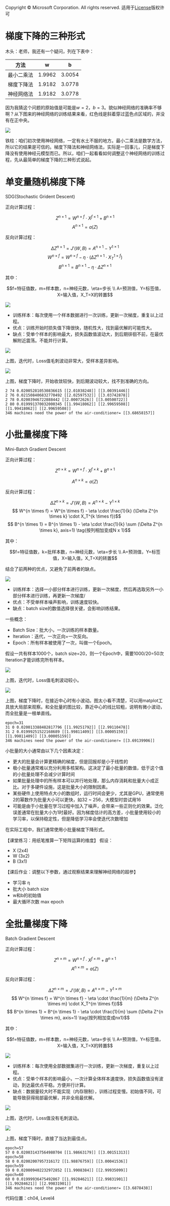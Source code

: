 Copyright © Microsoft Corporation. All rights reserved.
适用于[License](https://github.com/Microsoft/ai-edu/blob/master/LICENSE.md)版权许可

# 梯度下降的三种形式

木头：老师，我还有一个疑问，列在下表中：

|方法|w|b|
|----|----|----|
|最小二乘法|1.9962|3.0054|
|梯度下降法|1.9182|3.0778|
|神经网络法|1.9182|3.0778|

因为我猜这个问题的原始值是可能是$w=2，b=3$。貌似神经网络的准确率不够啊？从下图来的神经网络的训练结果来看，红色线是斜着穿过蓝色点区域的，并没有在正中央。

<img src="./Images/4/result.png"/>

铁柱：咱们初次使用神经网络，一定有水土不服的地方。最小二乘法是数学方法，所以它的结果是可信的。梯度下降法和神经网络法，实际是一回事儿，只是梯度下降没有使用神经元模型而已。所以，咱们一起看看如何调整这个神经网络的训练过程，先从最简单的梯度下降的三种形式说起。

# 单变量随机梯度下降

SDG(Stochastic Grident Descent)

正向计算过程：

$$Z^{n \times 1}=W^{n \times f} \cdot X^{f \times 1} + B^{n \times 1}$$
$$A^{n \times 1}=a(Z)$$

反向计算过程：

$$ \Delta Z^{n \times 1} = J'(W,B) = A^{n \times 1} - Y^{1 \times 1}$$
$$
W^{n \times f} = W^{n \times f} - \eta \cdot (\Delta Z^{n \times 1} \cdot X_T^{1 \times f})$$
$$
B^{n \times 1} = B^{n \times 1} - \eta \cdot \Delta Z^{n \times 1}$$

其中：

$$f=特征值数，m=样本数，n=神经元数，\eta=步长 \\
A=预测值，Y=标签值，X=输入值，X_T=X的转置$$

<img src="./Images/4/SingleSample-example.png"/>

- 训练样本：每次使用一个样本数据进行一次训练，更新一次梯度，重复以上过程。
- 优点：训练开始时损失值下降很快，随机性大，找到最优解的可能性大。
- 缺点：受单个样本的影响最大，损失函数值波动大，到后期徘徊不前，在最优解附近震荡。不能并行计算。

<img src="./Images/4/SingleSample-Loss.png"/>

上图，迭代时，Loss值毛刺波动非常大，受样本差异影响。

<img src="./Images/4/SingleSample-Trace.png"/>

上图，梯度下降时，开始收敛较快，到后期波动较大，找不到准确的方向。

```
2 74 0.020052810530836615 [[2.01038248]] [[3.00391446]]
2 76 0.021508406832770492 [[2.02597532]] [[3.03742878]]
2 78 0.02003946722888442 [[2.00072626]] [[3.00500722]]
2 80 0.019991370032000345 [[1.99418062]] [[2.99659508]]
[[1.99418062]] [[2.99659508]]
346 machines need the power of the air-conditioner= [[3.68658157]]
```


# 小批量梯度下降

Mini-Batch Gradient Descent

正向计算过程：

$$Z^{n \times k}=W^{n \times f} \cdot X^{f \times k} + B^{n \times 1}$$

$$A^{n \times k}=a(Z)$$

反向计算过程：

$$ \Delta Z^{n \times k} = J'(W,B) = A^{n \times k} - Y^{1 \times k}$$
$$
W^{n \times f} = W^{n \times f} - \eta \cdot \frac{1}{k} (\Delta Z^{n \times k} \cdot X_T^{k \times f})$$
$$
B^{n \times 1} = B^{n \times 1} - \eta \cdot \frac{1}{k} \sum (\Delta Z^{n \times k}, axis=1) \tag{按列相加变成N x 1}$$

其中：

$$f=特征值数，k=批样本数，n=神经元数，\eta=步长 \\
A=预测值，Y=标签值，X=输入值，X_T=X的转置$$

结合了前两种的优点，又避免了前两者的缺点。

<img src="./Images/4/MiniBatch-example.png"/>

- 训练样本：选择一小部分样本进行训练，更新一次梯度，然后再选取另外一小部分样本进行训练，再更新一次梯度/
- 优点：不受单样本噪声影响，训练速度较快。
- 缺点：batch size的数值选择很关键，会影响训练结果。

一些概念：

- Batch Size：批大小，一次训练的样本数量。
- Iteration：迭代，一次正向+一次反向。
- Epoch：所有样本被使用了一次，叫做一个Epoch。

假设一共有样本1000个，batch size=20，则一个Epoch中，需要1000/20=50次Iteration才能训练完所有样本。

<img src="./Images/4/MiniBatch-Loss.png"/>

上图，迭代时，Loss值毛刺波动较小。

<img src="./Images/4/MiniBatch-Trace.png"/>

上图，梯度下降时，在接近中心时有小波动。图太小看不清楚，可以用matplot工具放大局部来观察。和全批量的图比较，靠近中心的线比较粗，说明有微小波动，而全批量是一根单直线。

```
epoch=31
31 0 0.020013388482817796 [[1.99251792]] [[2.99110478]]
31 2 0.01999251522168689 [[1.99811409]] [[3.00005159]]
[[1.99811409]] [[3.00005159]]
346 machines need the power of the air-conditioner= [[3.69139906]]
```

小批量的大小通常由以下几个因素决定：

- 更大的批量会计算更精确的梯度，但是回报却是小于线性的
- 极小批量通常难以充分利用多核架构。这决定了最小批量的数值，低于这个值的小批量处理不会减少计算时间
- 如果批量处理中的所有样本可以并行地处理，那么内存消耗和批量大小成正比。对于多硬件设施，这是批量大小的限制因素。
- 某些硬件上使用特点大小的数组时，运行时间会更少，尤其是GPU，通常使用2的幂数作为批量大小可以更快，如32 ~ 256，大模型时尝试用16
- 可能是由于小批量在学习过程中加入了噪声，会带来一些正则化的效果。泛化误差通常在批量大小为1时最好。因为梯度估计的高方差，小批量使用较小的学习率，以保持稳定性，但是降低学习率会使迭代次数增加

在实际工程中，我们通常使用小批量梯度下降形式。

【课堂练习：用纸笔推算一下矩阵运算的维度】
假设：
- X (2x4)
- W (3x2)
- B (3x1)

【课后作业：调整以下参数，通过观察结果来理解神经网络的超参】
- 学习率 η
- 批大小 batch size
- w和b的初始值
- 最大循环次数 max epoch


# 全批量梯度下降 

Batch Gradient Descent

正向计算过程：

$$Z^{n \times m}=W^{n \times f} \cdot X^{f \times m} + B^{n \times 1}$$
$$A^{n \times m}=a(Z)$$

反向计算过程：

$$ \Delta Z^{n \times m} = J'(W,B) = A^{n \times m} - Y^{1 \times m}$$
$$
W^{n \times f} = W^{n \times f} - \eta \cdot \frac{1}{m} (\Delta Z^{n \times m} \cdot X_T^{m \times f})$$
$$
B^{n \times 1} = B^{n \times 1} - \eta \cdot \frac{1}{m} \sum (\Delta Z^{n \times m}, axis=1) \tag{按列相加变成nx1}$$

其中：

$$f=特征值数，m=样本数，n=神经元数，\eta=步长 \\
A=预测值，Y=标签值，X=输入值，X_T=X的转置$$

<img src="./Images/4/FullBatch-example.png"/>

- 训练样本：每次使用全部数据集进行一次训练，更新一次梯度，重复以上过程。
- 优点：受单个样本的影响最小，一次计算全体样本速度快，损失函数值没有波动，到达最优点平稳。方便并行计算。
- 缺点：数据量较大时不能实现（内存限制），训练过程变慢。初始值不同，可能导致获得局部最优解，并非全局最优解。

<img src="./Images/4/FullBatch-Loss.png"/>

上图，迭代时，Loss值没有毛刺波动。

<img src="./Images/4/FullBatch-Trace.png"/>

上图，梯度下降时，直接了当达到最佳点。

```
epoch=57
57 0 0.020031437564980704 [[1.98663179]] [[3.00151313]]
epoch=58
58 0 0.02002007957316172 [[1.98876759]] [[3.00041536]]
epoch=59
59 0 0.020009402232972852 [[1.9908384]] [[2.99935099]]
epoch=60
60 0 0.01999936475492867 [[1.99284621]] [[2.99831901]]
[[1.99284621]] [[2.99831901]]
346 machines need the power of the air-conditioner= [[3.6878438]]
```


代码位置：ch04, Level4